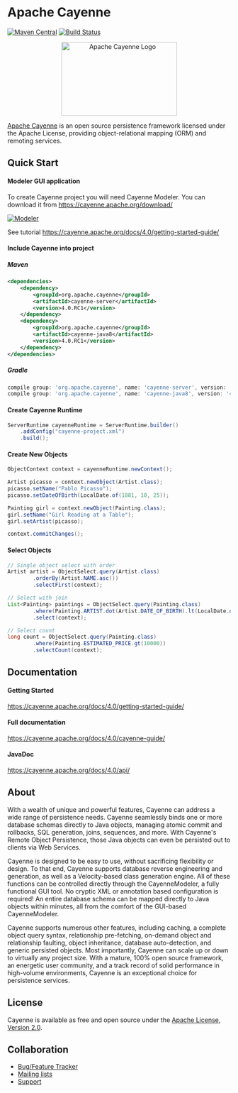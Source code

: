 <!--
	Licensed to the Apache Software Foundation (ASF) under one
	or more contributor license agreements.  See the NOTICE file
	distributed with this work for additional information
	regarding copyright ownership.  The ASF licenses this file
	to you under the Apache License, Version 2.0 (the
	"License"); you may not use this file except in compliance
	with the License.  You may obtain a copy of the License at
	
	http://www.apache.org/licenses/LICENSE-2.0
	
	Unless required by applicable law or agreed to in writing,
	software distributed under the License is distributed on an
	"AS IS" BASIS, WITHOUT WARRANTIES OR CONDITIONS OF ANY
	KIND, either express or implied.  See the License for the
	specific language governing permissions and limitations
	under the License.   
-->
Apache Cayenne
==============

[![Maven Central](https://img.shields.io/maven-central/v/org.apache.cayenne/cayenne-server.svg)](https://cayenne.apache.org/download/)
[![Build Status](https://travis-ci.org/apache/cayenne.svg)](https://travis-ci.org/apache/cayenne)

<!-- Broken maven badge: [![Maven Central](https://maven-badges.herokuapp.com/maven-central/org.apache.cayenne/cayenne-server/badge.svg)](https://maven-badges.herokuapp.com/maven-central/org.apache.cayenne/cayenne-server/) -->
<!-- Jenkins badge: [![Build Status](https://builds.apache.org/job/cayenne-master/badge/icon)](https://builds.apache.org/view/All/job/cayenne-master/) -->

<p align="center">
    <a href="https://cayenne.apache.org"><img src="https://cayenne.apache.org/img/cayenne_illustr3-30e8b8fa06.png" width="261" height="166" alt="Apache Cayenne Logo"/></a>
</p>

[Apache Cayenne](https://cayenne.apache.org) is an open source persistence framework licensed under the Apache License, providing object-relational mapping (ORM) and remoting services. 

Quick Start
----------------

#### Modeler GUI application

To create Cayenne project you will need Cayenne Modeler.
You can download it from https://cayenne.apache.org/download/

[![Modeler](https://cayenne.apache.org/img/cayenne-modeler-40rc1-24b0368dc2.png)](https://cayenne.apache.org/download/)

See tutorial https://cayenne.apache.org/docs/4.0/getting-started-guide/ 

#### Include Cayenne into project

##### Maven

```xml
<dependencies>
    <dependency>
        <groupId>org.apache.cayenne</groupId>
        <artifactId>cayenne-server</artifactId>
        <version>4.0.RC1</version>
    </dependency>
    <dependency>
        <groupId>org.apache.cayenne</groupId>
        <artifactId>cayenne-java8</artifactId>
        <version>4.0.RC1</version>
    </dependency>
</dependencies>
```

##### Gradle

```groovy
compile group: 'org.apache.cayenne', name: 'cayenne-server', version: '4.0.RC1'
compile group: 'org.apache.cayenne', name: 'cayenne-java8', version: '4.0.RC1'
```

#### Create Cayenne Runtime

```java
ServerRuntime cayenneRuntime = ServerRuntime.builder()
    .addConfig("cayenne-project.xml")
    .build();
```

#### Create New Objects

```java
ObjectContext context = cayenneRuntime.newContext();

Artist picasso = context.newObject(Artist.class);
picasso.setName("Pablo Picasso");
picasso.setDateOfBirth(LocalDate.of(1881, 10, 25));

Painting girl = context.newObject(Painting.class);
girl.setName("Girl Reading at a Table");
girl.setArtist(picasso);

context.commitChanges();
```

#### Select Objects

```java
// Single object select with order
Artist artist = ObjectSelect.query(Artist.class)
        .orderBy(Artist.NAME.asc())
        .selectFirst(context);

// Select with join
List<Painting> paintings = ObjectSelect.query(Painting.class)
        .where(Painting.ARTIST.dot(Artist.DATE_OF_BIRTH).lt(LocalDate.of(1900, 1, 1)))
        .select(context);

// Select count
long count = ObjectSelect.query(Painting.class)
        .where(Painting.ESTIMATED_PRICE.gt(10000))
        .selectCount(context);
```

Documentation
----------------

#### Getting Started

https://cayenne.apache.org/docs/4.0/getting-started-guide/

#### Full documentation

https://cayenne.apache.org/docs/4.0/cayenne-guide/

#### JavaDoc

https://cayenne.apache.org/docs/4.0/api/

About
-----

With a wealth of unique and powerful features, Cayenne can address a wide range of persistence needs. Cayenne seamlessly binds one or more database schemas directly to Java objects, managing atomic commit and rollbacks, SQL generation, joins, sequences, and more. With Cayenne's Remote Object Persistence, those Java objects can even be persisted out to clients via Web Services.

Cayenne is designed to be easy to use, without sacrificing flexibility or design. To that end, Cayenne supports database reverse engineering and generation, as well as a Velocity-based class generation engine. All of these functions can be controlled directly through the CayenneModeler, a fully functional GUI tool. No cryptic XML or annotation based configuration is required! An entire database schema can be mapped directly to Java objects within minutes, all from the comfort of the GUI-based CayenneModeler.

Cayenne supports numerous other features, including caching, a complete object query syntax, relationship pre-fetching, on-demand object and relationship faulting, object inheritance, database auto-detection, and generic persisted objects. Most importantly, Cayenne can scale up or down to virtually any project size. With a mature, 100% open source framework, an energetic user community, and a track record of solid performance in high-volume environments, Cayenne is an exceptional choice for persistence services.

License
---------
Cayenne is available as free and open source under the [Apache License, Version 2.0](https://www.apache.org/licenses/LICENSE-2.0).

Collaboration
--------------

* [Bug/Feature Tracker](https://issues.apache.org/jira/browse/CAY)
* [Mailing lists](https://cayenne.apache.org/mailing-lists.html)
* [Support](https://cayenne.apache.org/support.html)

